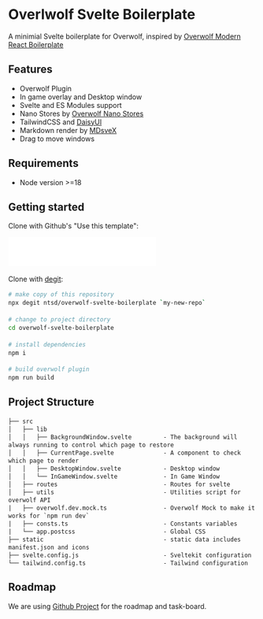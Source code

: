 # Overlwolf Svelte Boilerplate

A minimial Svelte boilerplate for Overwolf, inspired by [Overwolf Modern React Boilerplate](https://github.com/AlbericoD/overwolf-modern-react-boilerplate)

## Features

- Overwolf Plugin
- In game overlay and Desktop window
- Svelte and ES Modules support
- Nano Stores by [Overwolf Nano Stores](https://github.com/ntsd/overwolf-nanostores)
- TailwindCSS and [DaisyUI](https://daisyui.com/)
- Markdown render by [MDsveX](https://github.com/pngwn/MDsveX)
- Drag to move windows

## Requirements

- Node version >=18

## Getting started

Clone with Github's "Use this template":

[![use this template](/static/useThisTemplate.svg)](https://github.com/new?template_name=overwolf-svelte-boilerplate&template_owner=ntsd)

Clone with [degit](https://github.com/Rich-Harris/degit):

```sh
# make copy of this repository
npx degit ntsd/overwolf-svelte-boilerplate `my-new-repo`

# change to project directory
cd overwolf-svelte-boilerplate

# install dependencies
npm i

# build overwolf plugin
npm run build
```

## Project Structure

```tree
├── src
│   ├── lib
│   │   ├── BackgroundWindow.svelte         - The background will always running to control which page to restore
│   │   ├── CurrentPage.svelte              - A component to check which page to render
│   │   ├── DesktopWindow.svelte            - Desktop window
│   │   └── InGameWindow.svelte             - In Game Window
│   ├── routes                              - Routes for svelte
│   ├── utils                               - Utilities script for overwolf API
|   ├── overwolf.dev.mock.ts                - Overwolf Mock to make it works for `npm run dev`
|   ├── consts.ts                           - Constants variables
|   └── app.postcss                         - Global CSS
├── static                                  - static data includes manifest.json and icons
├── svelte.config.js                        - Sveltekit configuration
└── tailwind.config.ts                      - Tailwind configuration
```

## Roadmap

We are using [Github Project](https://github.com/ntsd/overwolf-svelte-boilerplate/projects) for the roadmap and task-board.
